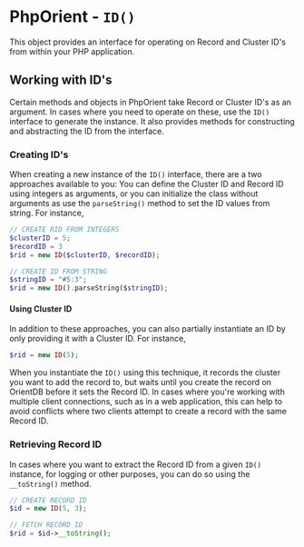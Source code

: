 
# PhpOrient - `ID()`

This object provides an interface for operating on Record and Cluster ID's from within your PHP application.

## Working with ID's

Certain methods and objects in PhpOrient take Record or Cluster ID's as an argument.  In cases where you need to operate on these, use the `ID()` interface to generate the instance.  It also provides methods for constructing and abstracting the ID from the interface.

### Creating ID's

When creating a new instance of the `ID()` interface, there are a two approaches available to you: You can define the Cluster ID and Record ID using integers as arguments, or you can initialize the class without arguments as use the `parseString()` method to set the ID values from string.  For instance,

```php
// CREATE RID FROM INTEGERS 
$clusterID = 5;
$recordID = 3
$rid = new ID($clusterID, $recordID);

// CREATE ID FROM STRING
$stringID = "#5:3";
$rid = new ID().parseString($stringID); 
``` 

#### Using Cluster ID

In addition to these approaches, you can also partially instantiate an ID by only providing it with a Cluster ID.  For instance,

```php
$rid = new ID(5);
```

When you instantiate the `ID()` using this technique, it records the cluster you want to add the record to, but waits until you create the record on OrientDB before it sets the Record ID.  In cases where you're working with multiple client connections, such as in a web application, this can help to avoid conflicts where two clients attempt to create a record with the same Record ID.

### Retrieving Record ID

In cases where you want to extract the Record ID from a given `ID()` instance, for logging or other purposes, you can do so using the `__toString()` method.

```php
// CREATE RECORD ID
$id = new ID(5, 3);

// FETCH RECORD ID
$rid = $id->__toString();
```
